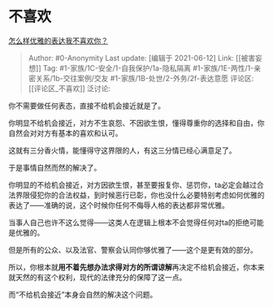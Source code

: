 # 不喜欢
[怎么样优雅的表达我不喜欢你？](https://www.zhihu.com/question/458082503/answer/1935864765)

> Author: #0-Anonymity
> Last update: [编辑于 2021-06-12]
> Link: [[被害妄想]]
> Tag: #1-家族/1C-安全/1-自我保护/1a-隐私隔离 #1-家族/1E-两性/1-亲密关系/1b-交往案例/交友 #1-家族/1B-处世/2-外务/2f-表达意愿
> 评论区: [[评论区_不喜欢]]
> 泛讨论:

你不需要做任何表态，直接不给机会接近就是了。

你明显不给机会接近，对方不生哀怨、不因欲生恨，懂得尊重你的选择和自由，你自然会对对方有基本的喜欢和认可。

这就有三分香火情，能懂得守这界限的人，有这三分情已经心满意足了。

于是事情自然而然的解决了。

你明显的不给机会接近，对方因欲生恨，甚至要报复你、惩罚你，ta必定会越过合法界限侵犯你的合法权益，到时候恶行已彰，你也没什么必要特别考虑如何优雅的表达了——准确的说，这个时候你任何不侮辱人格的表达都非常优雅。

当事人自己也许不这么觉得——这类人在逻辑上根本不会觉得任何对ta的拒绝可能是优雅的。

但是所有的公众、以及法官、警察会认同你够优雅了——这个是更有效的部分。

所以，你根本就**用不着先想办法求得对方的所谓谅解**再决定不给机会接近，你本来就天然的有这个权利，现代的法律充分的保障了这一点。

而“不给机会接近”本身会自然的解决这个问题。
